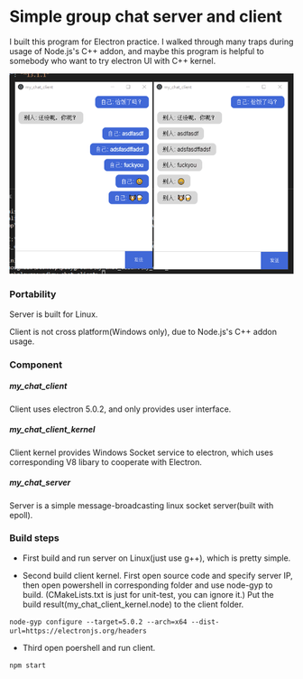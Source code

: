 # Simple group chat server and client

I built this program for Electron practice. I walked through many traps during usage of Node.js's C++ addon, and maybe this program is helpful to somebody who want to try electron UI with C++ kernel.

![](./pic/result.png)

### Portability

Server is built for Linux.

Client is not cross platform(Windows only), due to Node.js's C++ addon usage.

### Component

  ##### my_chat_client
  Client uses electron 5.0.2, and only provides user interface.

  ##### my_chat_client_kernel
  Client kernel provides Windows Socket service to electron, which uses corresponding V8 libary to cooperate with Electron.

  ##### my_chat_server
  Server is a simple message-broadcasting linux socket server(built with epoll).

### Build steps

+ First build and run server on Linux(just use g++), which is pretty simple.

+ Second build client kernel. First open source code and specify server IP, then open powershell in corresponding folder and use node-gyp to build. (CMakeLists.txt is just for unit-test, you can ignore it.) Put the build result(my_chat_client_kernel.node) to the client folder.

```
node-gyp configure --target=5.0.2 --arch=x64 --dist-url=https://electronjs.org/headers 
```

+ Third open poershell and run client.

```
npm start
```